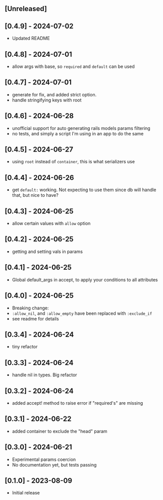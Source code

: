 ## [Unreleased]

## [0.4.9] - 2024-07-02

- Updated README

## [0.4.8] - 2024-07-01

- allow args with base, so `required` and `default` can be used

## [0.4.7] - 2024-07-01

- generate for fix, and added strict option.
- handle stringifying keys with root

## [0.4.6] - 2024-06-28

- unofficial support for auto generating rails models params filtering
- no tests, and simply a script I'm using in an app to do the same

## [0.4.5] - 2024-06-27

- using `root` instead of `container`, this is what serializers use

## [0.4.4] - 2024-06-26

- get `default:` working. Not expecting to use them since db will handle that, but nice to have?

## [0.4.3] - 2024-06-25

- allow certain values with `allow` option

## [0.4.2] - 2024-06-25

- getting and setting vals in params

## [0.4.1] - 2024-06-25

- Global default_args in accept, to apply your conditions to all attributes

## [0.4.0] - 2024-06-25

- Breaking change:
- `:allow_nil`, and `:allow_empty` have been replaced with `:exclude_if`
- see readme for details

## [0.3.4] - 2024-06-24

- tiny refactor

## [0.3.3] - 2024-06-24

- handle nil in types. Big refactor

## [0.3.2] - 2024-06-24

- added accept! method to raise error if "required's" are missing

## [0.3.1] - 2024-06-22

- added container to exclude the "head" param

## [0.3.0] - 2024-06-21

- Experimental params coercion
- No documentation yet, but tests passing

## [0.1.0] - 2023-08-09

- Initial release
